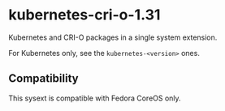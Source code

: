 # kubernetes-cri-o-1.31

Kubernetes and CRI-O packages in a single system extension.

For Kubernetes only, see the `kubernetes-<version>` ones.

## Compatibility

This sysext is compatible with Fedora CoreOS only.
